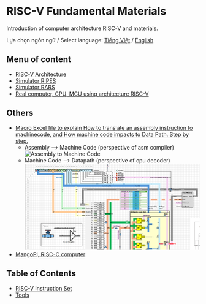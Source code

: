 # RISC-V Fundamental Materials

Introduction of computer architecture RISC-V and materials.

Lựa chọn ngôn ngữ / Select language: [Tiếng Việt](./README.md) / [English](./README.en.md)

## Menu of content

- [RISC-V Architecture](RISC-V.vi.md)
- [Simulator RIPES](RIPES.vi.md)
- [Simulator RARS](RARS.vi.md)
- [Real computer, CPU, MCU using architecture RISC-V](https://neittien0110.github.io/MCU/#h%E1%BB%8D-esp32-ki%E1%BA%BFn-tr%C3%BAc-risc-v)

## Others

- [Macro Excel file to explain How to translate an assembly instruction to machinecode, and How machine code impacts to Data Path. Step by step.](https://github.com/neittien0110/RISC-VFundamentalMaterials/blob/master/RISC-V-Design.xlsm)
  - Assembly --> Machine Code (perspective of asm compiler)
  ![Assembly to Machine Code ](https://github.com/user-attachments/assets/ce037f8e-817c-4d4a-a0c7-4341c1100c25)
  - Machine Code --> Datapath (perspective of cpu decoder)
    ![Machine Code To Data Path](./images/MachineCode2DataPath.PNG)
- [MangoPi, RISC-C computer](MangoPI.vi.md)

## Table of Contents

- [RISC-V Instruction Set](RISC-V.en.md)
- [Tools](RIPES.en.md)
